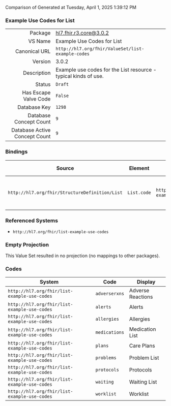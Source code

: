 Comparison of 
Generated at Tuesday, April 1, 2025 1:39:12 PM

### Example Use Codes for List

|      |     |
| ---: | --- |
| Package | hl7.fhir.r3.core@3.0.2 |
| VS Name | Example Use Codes for List |
| Canonical URL | `http://hl7.org/fhir/ValueSet/list-example-codes` |
| Version | 3.0.2 |
| Description | Example use codes for the List resource - typical kinds of use. |
| Status | `Draft` |
| Has Escape Valve Code | `False` |
| Database Key | `1298` |
| Database Concept Count | `9` |
| Database Active Concept Count | `9` |
### Bindings

| Source | Element | Binding | Strength | Element Short |
| ------ | ------- | ------- | -------- | ------------- |
| `http://hl7.org/fhir/StructureDefinition/List` | `List.code` | `http://hl7.org/fhir/ValueSet/list-example-codes` | `Example` | What the purpose of this list is |

### Referenced Systems

* `http://hl7.org/fhir/list-example-use-codes`
### Empty Projection

This Value Set resulted in no projection (no mappings to other packages).

### Codes

| System | Code | Display |
| ------ | ---- | ------- |
| `http://hl7.org/fhir/list-example-use-codes` | `adverserxns` | Adverse Reactions |
| `http://hl7.org/fhir/list-example-use-codes` | `alerts` | Alerts |
| `http://hl7.org/fhir/list-example-use-codes` | `allergies` | Allergies |
| `http://hl7.org/fhir/list-example-use-codes` | `medications` | Medication List |
| `http://hl7.org/fhir/list-example-use-codes` | `plans` | Care Plans |
| `http://hl7.org/fhir/list-example-use-codes` | `problems` | Problem List |
| `http://hl7.org/fhir/list-example-use-codes` | `protocols` | Protocols |
| `http://hl7.org/fhir/list-example-use-codes` | `waiting` | Waiting List |
| `http://hl7.org/fhir/list-example-use-codes` | `worklist` | Worklist |

